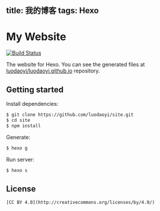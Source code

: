 title: 我的博客
tags: Hexo
---
# My Website
[![Build Status](https://travis-ci.org/luodaoyi/site.svg?branch=master)](https://travis-ci.org/luodaoyi/site)

The website for Hexo. You can see the generated files at [luodaoyi/luodaoyi.github.io](https://github.com/luodaoyi/luodaoyi.github.io) repository.
## Getting started
Install dependencies:
``` bash
$ git clone https://github.com/luodaoyi/site.git
$ cd site
$ npm install
```

Generate:

``` bash
$ hexo g
```

Run server:

``` bash
$ hexo s
```

## License
```
[CC BY 4.0](http://creativecommons.org/licenses/by/4.0/)
```
